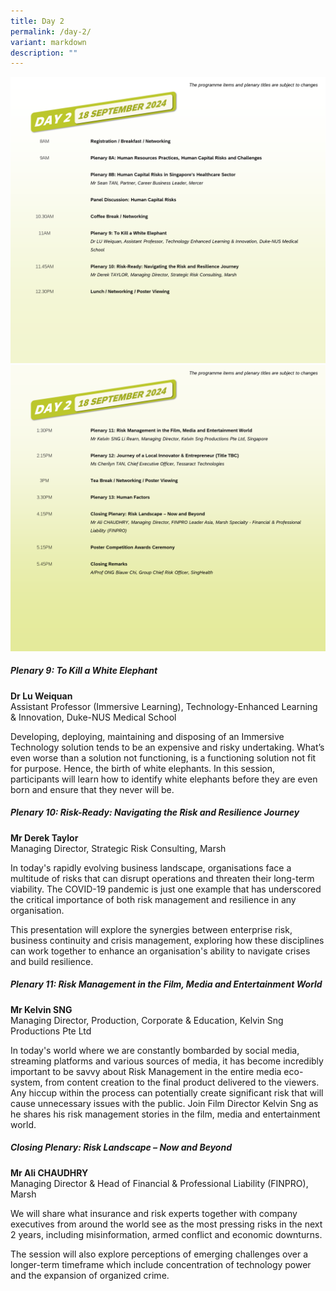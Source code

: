 ```yaml
---
title: Day 2
permalink: /day-2/
variant: markdown
description: ""
---
```

![](/images/Slide5.png)![](/images/Slide6.png)

##### **Plenary 9: To Kill a White Elephant**

**Dr Lu Weiquan**
<br>
Assistant Professor (Immersive Learning), Technology-Enhanced Learning &amp; Innovation, Duke-NUS Medical School

Developing, deploying, maintaining and disposing of an Immersive Technology solution tends to be an expensive and risky undertaking. What’s even worse than a solution not functioning, is a functioning solution not fit for purpose. Hence, the birth of white elephants.&nbsp;In this session, participants will learn how to identify white elephants before they are even born and ensure that they never will be.

##### **Plenary 10: Risk-Ready: Navigating the Risk and Resilience Journey**

**Mr Derek Taylor**
<br>
Managing Director, Strategic Risk Consulting, Marsh

In today's rapidly evolving business landscape, organisations face a multitude of risks that can disrupt operations and threaten their long-term viability. The COVID-19 pandemic is just one example that has underscored the critical importance of both risk management and resilience in any organisation.

This presentation will explore the synergies between enterprise risk, business continuity and crisis management, exploring how these disciplines can work together to enhance an organisation's ability to navigate crises and build resilience. 

##### **Plenary 11: Risk Management in the Film, Media and Entertainment World**

**Mr Kelvin SNG**
<br>
Managing Director, Production, Corporate &amp; Education, Kelvin Sng Productions Pte Ltd

In today's world where we are constantly bombarded by social media, streaming platforms and various sources of media, it has become incredibly important to be savvy about Risk Management in the entire media eco-system, from content creation to the final product delivered to the viewers. Any hiccup within the process can potentially create significant risk that will cause unnecessary issues with the public. Join Film Director Kelvin Sng as he shares his risk management stories in the film, media and entertainment world.

##### **Closing Plenary: Risk Landscape – Now and Beyond**

**Mr Ali CHAUDHRY**
<br>
Managing Director &amp; Head of Financial &amp; Professional Liability (FINPRO), Marsh

We will share what insurance and risk experts together with company executives from around the world see as the most pressing risks in the next 2 years, including misinformation, armed conflict and economic downturns.

The session will also explore perceptions of emerging challenges over a longer-term timeframe which include concentration of technology power and the expansion of organized crime.